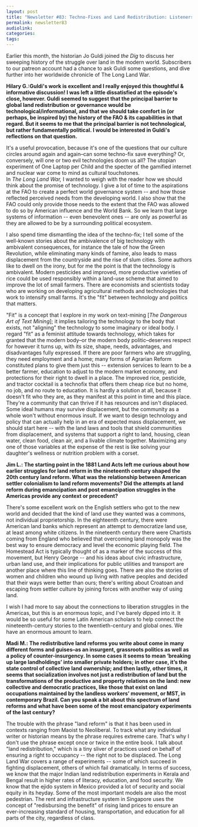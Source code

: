 ```yaml
---
layout: post
title: "Newsletter #83: Techno-Fixes and Land Redistribution: Listeners’ Mailbag w/ Jo Guldi"
permalink: newsletter83
audiolink:
categories:
tags:
---
```


Earlier this month, the historian Jo Guldi joined *the Dig* to discuss her sweeping history of the struggle over land in the modern world. Subscribers to our patreon account had a chance to ask Guldi some questions, and dive further into her worldwide chronicle of The Long Land War.  


**Hilary G.:Guldi's work is excellent and I really enjoyed this thoughtful & informative discussion! I was left a little dissatisfied at the episode's close, however. Guldi seemed to suggest that the principal barrier to global land redistribution or governance would be technological/informational, and that we should take comfort in (or perhaps, be inspired by) the history of the FAO & its capabilities in that regard. But it seems to me that the principal barrier is not technological, but rather fundamentally political. I would be interested in Guldi's reflections on that question.**

It's a useful provocation, because it's one of the questions that our culture circles around again and again–can some techno-fix save everything? Or, conversely, will one or two evil technologies doom us all?  The utopian experiment of One Laptop per Child and the specter of the gamified internet and nuclear war come to mind as cultural touchstones.  
In *The Long Land War,* I wanted to weigh with the reader how we should think about the promise of technology. I give a lot of time to the aspirations at the FAO to create a perfect world governance system -- and how those reflected perceived needs from the developing world. I also show that the FAO could only provide those needs to the extent that the FAO was allowed to do so by American influence and the World Bank.  So we learn that large systems of information -- even benevolent ones -- are only as powerful as they are allowed to be by a surrounding political ecosystem.  


I also spend time dismantling the idea of the techno-fix; I tell some of the well-known stories about the ambivalence of big technology with ambivalent consequences, for instance the tale of how the Green Revolution, while eliminating many kinds of famine, also leads to mass displacement from the countryside and the rise of slum cities. Some authors like to dwell on the irony, but for me the point is that the technology is ambivalent. Modern pesticides and improved, more productive varieties of rice could be used responsibly within a land-use scheme that aimed to improve the lot of small farmers. There are economists and scientists today who are working on developing agricultural methods and technologies that work to intensify small farms.  It's the "fit" between technology and politics that matters.  


"Fit" is a concept that I explore in my work on text-mining [*The Dangerous Art of Text Mining*]; it implies tailoring the technology to the body that exists, not "aligning" the technology to some imaginary or ideal body. I regard "fit" as a feminist attitude towards technology, which takes for granted that the modern body–or the modern body politic–deserves respect for however it turns up, with its size, shape, needs, advantages, and disadvantages fully expressed. If there are poor farmers who are struggling, they need employment and a home; many forms of Agrarian Reform constituted plans to give them just this -- extension services to learn to be a better farmer, education to adjust to the modern market economy, and protections for their right to dwell in a place. The improved rice, pesticide, and tractor cocktail is a technofix that offers them cheap rice but no home, no job, and no route to education. It is hardly a solution at all, because it doesn't fit who they are, as they manifest at this point in time and this place. They're a community that can thrive if it has resources and isn't displaced. Some ideal humans may survive displacement, but the community as a whole won't without enormous insult. If we want to design technology and policy that can actually help in an era of expected mass displacement, we should start here -- with the land laws and tools that shield communities from displacement, and systems that support a right to land, housing, clean water, clean food, clean air, and a livable climate together. Maximizing any one of those variables at the expense of the rest is like solving your daughter's wellness or nutrition problem with a corset.  


**Jim L.: The starting point in the 1881 Land Acts left me curious about how earlier struggles for land reform in the nineteenth century shaped the 20th century land reform. What was the relationship between American settler colonialism to land reform movements? Did the attempts at land reform during emancipation and post emancipation struggles in the Americas provide any context or precedent?**

There's some excellent work on the English settlers who got to the new world and decided that the kind of land use they wanted was a commons, not individual proprietorship. In the eighteenth century, there were American land banks which represent an attempt to democratize land use, at least among white citizens. In the nineteenth century there were Chartists coming from England who believed that overcoming land monopoly was the best way to ensure democracy and level the economic playing field. The Homestead Act is typically thought of as a marker of the success of this movement, but Henry George -- and his ideas about civic infrastructure, urban land use, and their implications for public utilities and transport are another place where this line of thinking goes. There are also the stories of women and children who wound up living with native peoples and decided that their ways were better than ours; there's writing about Croatoan and escaping from settler culture by joining forces with another way of using land. 


I wish I had more to say about the connections to liberation struggles in the Americas, but this is an enormous topic, and I've barely dipped into it. It would be so useful for some Latin American scholars to help connect the nineteenth-century stories to the twentieth-century and global ones. We have an enormous amount to learn.


**Madi M.: The redistributive land reforms you write about come in many different forms and guises–as an insurgent, grassroots politics as well as a policy of counter-insurgency. In some cases it seems to mean ‘breaking up large landholdings’ into smaller private holders; in other case, it’s the state control of collective land ownership; and then lastly, other times, it seems that socialization involves not just a redistribution of land but the transformations of the productive and property relations on the land: new collective and democratic practices, like those that exist on land occupations maintained by the landless workers’ movement, or MST, in contemporary Brazil. Can you speak a bit about this spectrum of land reforms and what have been some of the most emancipatory experiments of the last century?**


The trouble with the phrase "land reform" is that it has been used in contexts ranging from Maoist to Neoliberal. To track what any individual writer or historian means by the phrase requires extreme care. That's why I don't use the phrase except once or twice in the entire book. I talk about "land redistribution," which is a tiny sliver of practices used on behalf of ensuring a right to occupancy -- the right not to be displaced. The Long Land War covers a range of experiments -- some of which succeed in fighting displacement, others of which fail dramatically. In terms of success, we know that the major Indian land redistribution experiments in Kerala and Bengal result in higher rates of literacy, education, and food security. We know that the ejido system in Mexico provided a lot of security and social equity in its heyday. Some of the most important models are also the most pedestrian. The rent and infrastructure system in Singapore uses the concept of "redisbursing the benefit" of rising land prices to ensure an ever-increasing standard of housing, transportation, and education for all parts of the city, regardless of class. 
